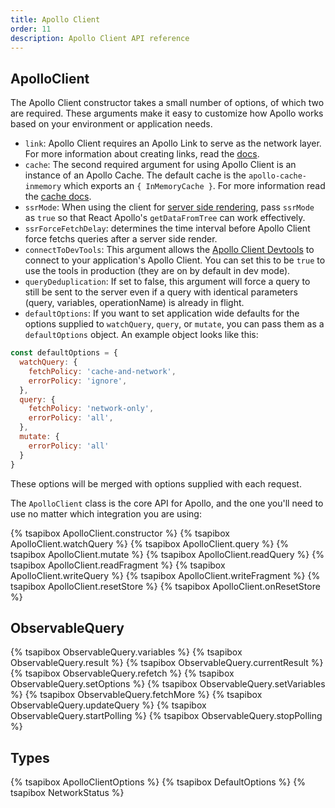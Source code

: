 ```yaml
---
title: Apollo Client
order: 11
description: Apollo Client API reference
---
```


<h2 id="apollo-client">ApolloClient</h2>

The Apollo Client constructor takes a small number of options, of which two are required. These arguments make it easy to customize how Apollo works based on your environment or application needs.

- `link`: Apollo Client requires an Apollo Link to serve as the network layer. For more information about creating links, read the [docs](/docs/link).
- `cache`: The second required argument for using Apollo Client is an instance of an Apollo Cache. The default cache is the `apollo-cache-inmemory` which exports an `{ InMemoryCache }`. For more information read the [cache docs](../advanced/caching.html).
- `ssrMode`: When using the client for [server side rendering](../features/server-side-rendering.html), pass `ssrMode` as `true` so that React Apollo's `getDataFromTree` can work effectively.
- `ssrForceFetchDelay`: determines the time interval before Apollo Client force fetchs queries after a server side render.
- `connectToDevTools`: This argument allows the [Apollo Client Devtools](../features/developer-tooling.html) to connect to your application's Apollo Client. You can set this to be `true` to use the tools in production (they are on by default in dev mode).
- `queryDeduplication`: If set to false, this argument will force a query to still be sent to the server even if a query with identical parameters (query, variables, operationName) is already in flight.
- `defaultOptions`: If you want to set application wide defaults for the options supplied to `watchQuery`, `query`, or `mutate`, you can pass them as a `defaultOptions` object. An example object looks like this:

```js
const defaultOptions = {
  watchQuery: {
    fetchPolicy: 'cache-and-network',
    errorPolicy: 'ignore',
  },
  query: {
    fetchPolicy: 'network-only',
    errorPolicy: 'all',
  },
  mutate: {
    errorPolicy: 'all'
  }
}
```

These options will be merged with options supplied with each request.

The `ApolloClient` class is the core API for Apollo, and the one you'll need to  use no matter which integration you are using:

{% tsapibox ApolloClient.constructor %}
{% tsapibox ApolloClient.watchQuery %}
{% tsapibox ApolloClient.query %}
{% tsapibox ApolloClient.mutate %}
{% tsapibox ApolloClient.readQuery %}
{% tsapibox ApolloClient.readFragment %}
{% tsapibox ApolloClient.writeQuery %}
{% tsapibox ApolloClient.writeFragment %}
{% tsapibox ApolloClient.resetStore %}
{% tsapibox ApolloClient.onResetStore %}

<h2 id="ObservableQuery">ObservableQuery</h2>

{% tsapibox ObservableQuery.variables %}
{% tsapibox ObservableQuery.result %}
{% tsapibox ObservableQuery.currentResult %}
{% tsapibox ObservableQuery.refetch %}
{% tsapibox ObservableQuery.setOptions %}
{% tsapibox ObservableQuery.setVariables %}
{% tsapibox ObservableQuery.fetchMore %}
{% tsapibox ObservableQuery.updateQuery %}
{% tsapibox ObservableQuery.startPolling %}
{% tsapibox ObservableQuery.stopPolling %}

<h2 id="types">Types</h2>

{% tsapibox ApolloClientOptions %}
{% tsapibox DefaultOptions %}
{% tsapibox NetworkStatus %}
